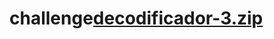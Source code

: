 # challenge[decodificador-3.zip](https://github.com/jessbollgeisler/challenge/files/9569346/decodificador-3.zip)
